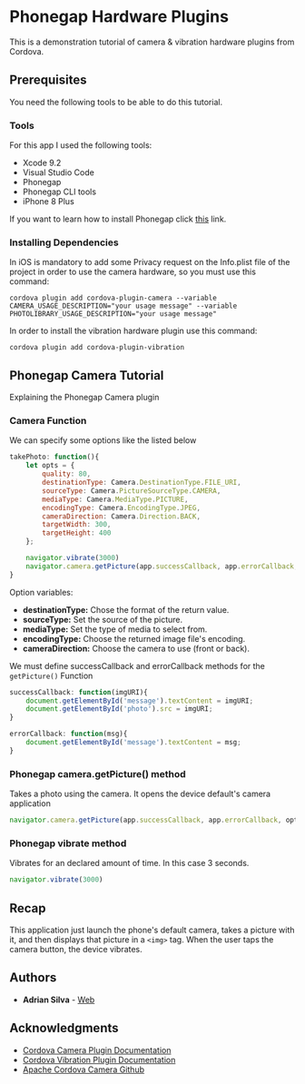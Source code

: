 # Phonegap Hardware Plugins

This is a demonstration tutorial of camera & vibration hardware plugins from Cordova.

## Prerequisites

You need the following tools to be able to do this tutorial.

### Tools

For this app I used the following tools:

* Xcode 9.2
* Visual Studio Code
* Phonegap
* Phonegap CLI tools
* iPhone 8 Plus

If you want to learn how to install Phonegap click [this](http://docs.phonegap.com/getting-started/1-install-phonegap/cli/) link.

### Installing Dependencies

In iOS is mandatory to add some Privacy request on the Info.plist file of the project in order to use the camera hardware, so you must use this command:

```
cordova plugin add cordova-plugin-camera --variable CAMERA_USAGE_DESCRIPTION="your usage message" --variable PHOTOLIBRARY_USAGE_DESCRIPTION="your usage message"

```

In order to install the vibration hardware plugin use this command:

```
cordova plugin add cordova-plugin-vibration
```


## Phonegap Camera Tutorial

Explaining the Phonegap Camera plugin

### Camera Function

We can specify some options like the listed below

```Javascript
takePhoto: function(){
    let opts = {
        quality: 80,
        destinationType: Camera.DestinationType.FILE_URI,
        sourceType: Camera.PictureSourceType.CAMERA,
        mediaType: Camera.MediaType.PICTURE,
        encodingType: Camera.EncodingType.JPEG,
        cameraDirection: Camera.Direction.BACK,
        targetWidth: 300,
        targetHeight: 400
    };

    navigator.vibrate(3000)
    navigator.camera.getPicture(app.successCallback, app.errorCallback, opts);
}
```

Option variables:

* **destinationType:** Chose the format of the return value.
* **sourceType:** Set the source of the picture.
* **mediaType:** Set the type of media to select from.
* **encodingType:** Choose the returned image file's encoding.
* **cameraDirection:** Choose the camera to use (front or back).

We must define successCallback and errorCallback methods for the `getPicture()` Function

```Javascript
successCallback: function(imgURI){
    document.getElementById('message').textContent = imgURI;
    document.getElementById('photo').src = imgURI;
}
```

```Javascript
errorCallback: function(msg){
    document.getElementById('message').textContent = msg;
}
```

### Phonegap camera.getPicture() method

Takes a photo using the camera. It opens the device default's camera application

```Javascript
navigator.camera.getPicture(app.successCallback, app.errorCallback, opts);
```

### Phonegap vibrate method

Vibrates for an declared amount of time. In this case 3 seconds.

```Javascript
navigator.vibrate(3000)
```

## Recap

This application just launch the phone's default camera, takes a picture with it, and then displays that picture in a `<img>` tag.
When the user taps the camera button, the device vibrates.

## Authors

* **Adrian Silva** - [Web](https://adri4silva.github.io)

## Acknowledgments

- [Cordova Camera Plugin Documentation](https://cordova.apache.org/docs/en/latest/reference/cordova-plugin-camera/index.html)
- [Cordova Vibration Plugin Documentation](https://cordova.apache.org/docs/en/latest/reference/cordova-plugin-vibration/index.html)
- [Apache Cordova Camera Github](https://github.com/apache/cordova-plugin-camera)
